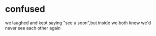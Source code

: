 # confused
we laughed and kept saying "see u soon",but inside we both knew we'd never see each other again
